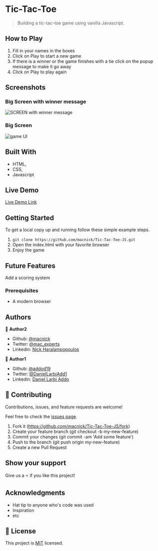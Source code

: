 # Tic-Tac-Toe 

> Building a tic-tac-toe game using vanilla Javascript.

## How to Play

1. Fill in your names in the boxes
2. Click on Play to start a new game
3. If there is a winner or the game finishes with a tie click on the popup message to make it go away
4. Click on Play to play again


## Screenshots

### Big Screen with winner message
<img src="assets/images/tic2.PNG" alt="SCREEN with winner message" >

### Big Screen
<img src="assets/images/tic.PNG" alt="game UI" >


## Built With

- HTML,
- CSS,
- Javascript

## Live Demo

[Live Demo Link](https://macnick.github.io/Tic-Tac-Toe-JS/)


## Getting Started

To get a local copy up and running follow these simple example steps.

1. ``` git clone https://github.com/macnick/Tic-Tac-Toe-JS.git ```
2. Open the index.html with your favorite browser
3. Enjoy the game

## Future Features

Add a scoring system

### Prerequisites

- A modern browser

## Authors

👤 **Author2**

- Github: [@macnick](https://github.com/macnick)
- Twitter: [@mac_experts](https://twitter.com/mac_experts)
- Linkedin: [Nick Haralampopoulos](https://www.linkedin.com/in/nick-haralampopoulos/)

👤 **Author1**

- Github: [@addod19](https://github.com/addod19)
- Twitter: [@DanielLarbiAdd1](https://twitter.com/DanielLarbiAdd1)
- Linkedin: [Daniel Larbi Addo](https://linkedin.com/in/daniel-larbi-addo-9738b0128/)


## 🤝 Contributing

Contributions, issues, and feature requests are welcome!

Feel free to check the [issues page](https://github.com/macnick/Tic-Tac-Toe-JS/issues).


1. Fork it (https://github.com/macnick/Tic-Tac-Toe-JS/fork)
2. Create your feature branch (git checkout -b my-new-feature)
3. Commit your changes (git commit -am 'Add some feature')
4. Push to the branch (git push origin my-new-feature)
5. Create a new Pull Request

## Show your support

Give us a ⭐️ if you like this project!

## Acknowledgments

- Hat tip to anyone who's code was used
- Inspiration
- etc

## 📝 License

This project is [MIT](lic.url) licensed.
